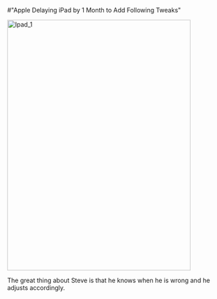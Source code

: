 #"Apple Delaying iPad by 1 Month to Add Following Tweaks"


 <div class='p_embed p_image_embed'>
<img alt="Ipad_1" height="574" src="http://getfile2.posterous.com/getfile/files.posterous.com/conoroneill/2fRltVXZSWMURv2BPcmIiIB7e0UIHerRkWfRcv32WmPHb7StZl3gP9LXba17/iPad_1.1.jpg" width="420" />
</div>
<p>The great thing about Steve is that he knows when he is wrong and he adjusts accordingly. </p>
 